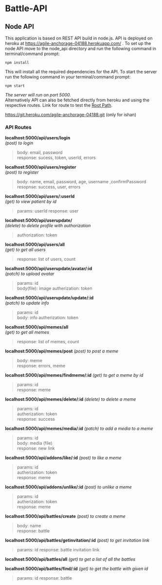 # Battle-API
## Node API
This application is based on REST API build in node.js. API is deployed on heroku at https://agile-anchorage-04188.herokuapp.com/ . To set up the node API move to the node_api directory and run the following command in terminal/command prompt:
```
npm install
```
This will install all the required dependencies for the API. To start the server run the following command in your terminal/command prompt:
```
npm start
```
*The server will run on port 5000.*  
Alternatively API can also be fetched directly from heroku and using the respective routes. Link for route to test the [Root Path](https://agile-anchorage-04188.herokuapp.com). 

 https://git.heroku.com/agile-anchorage-04188.git (only for ishan)

### API Routes

**localhost:5000/api/users/login**    
*(post) to login*  
> body:  email, password  
> response: sucess, token, userId, errors

**localhost:5000/api/users/register**   
*(post) to register*  
>    body:    name, email, password, age, username ,confirmPassword   
>    resopnse: success, user, errors  

**localhost:5000/api/users/:userId**     
*(get) to view patient by id*
> params: userId
> response: user

**localhost:5000/api/userupdate/**            
*(delete) to delete profile with authorization*
>    authorization: token 

**localhost:5000/api/users/all**   
*(get) to get all users*
>  response: list of users, count

**localhost:5000/api/userupdate/avatar/:id**  
*(patch) to upload avatar*
> params: id  
> body(file): image
> autherization: token

**localhost:5000/api/userupdate/update/:id**  
*(patch) to update info*
> params: id  
> body: info
> autherization: token

**localhost:5000/api/memes/all**   
*(get) to get all memes*
>  response: list of memes, count

**localhost:5000/api/memes/post**
*(post) to post a meme*
>  body: meme  
>  response: errors, meme  
 
**localhost:5000/api/memes/findmeme/:id**
*(get) to get a meme by id*
>  params: id  
> response: meme

**localhost:5000/api/memes/delete/:id**
*(delete) to delete a meme*
> params: id  
> autherization: token  
> response: success

**localhost:5000/api/memes/media/:id**
*(patch) to add a media to a meme*
> params: id  
> body: media (file)  
> response: new link

**localhost:5000/api/addons/like/:id**
*(post) to like a meme*
> params: id  
> autherization: token  
> response: meme  

**localhost:5000/api/addons/unlike/:id**
*(post) to unlike a meme*
> params: id  
> autherization: token  
> response: meme  

**localhost:5000/api/battles/create**
*(post) to create a meme*
> body: name  
> response: battle  

**localhost:5000/api/battles/getinvitation/:id**
*(post) to get invitation link*
> params: id
> response: battle invitation link  

**localhost:5000/api/battles/all**
*(get) to get a list of all the battles*

**localhost:5000/api/battles/find/:id**
*(get) to get the battle with given id*
> params: id
> response: battle 